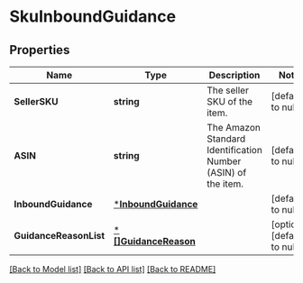 # SkuInboundGuidance

## Properties
Name | Type | Description | Notes
------------ | ------------- | ------------- | -------------
**SellerSKU** | **string** | The seller SKU of the item. | [default to null]
**ASIN** | **string** | The Amazon Standard Identification Number (ASIN) of the item. | [default to null]
**InboundGuidance** | [***InboundGuidance**](InboundGuidance.md) |  | [default to null]
**GuidanceReasonList** | [***[]GuidanceReason**](array.md) |  | [optional] [default to null]

[[Back to Model list]](../README.md#documentation-for-models) [[Back to API list]](../README.md#documentation-for-api-endpoints) [[Back to README]](../README.md)


